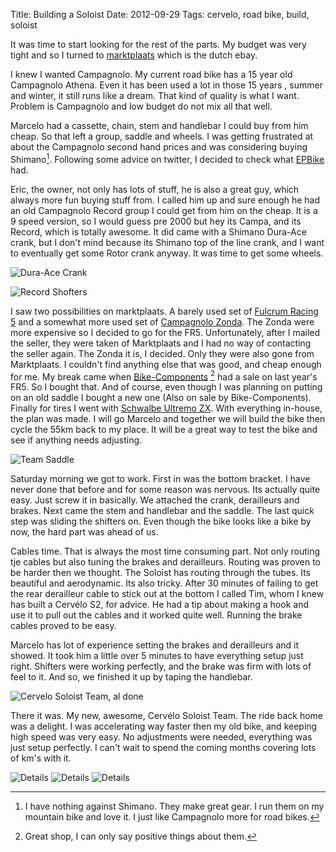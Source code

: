 Title: Building a Soloist
Date: 2012-09-29
Tags: cervelo, road bike, build, soloist

It was time to start looking for the rest of the parts. My budget was very tight and so I turned to [marktplaats](marktplaats.nl) which is the dutch ebay.

I knew I wanted Campagnolo. My current road bike has a 15 year old Campagnolo Athena. Even it has been used a lot in those 15 years , summer and winter, it still runs like a dream. That kind of quality is what I want. Problem is Campagnolo and low budget do not mix all that well.

Marcelo had a cassette, chain, stem and handlebar I could buy from him cheap. So that left a group, saddle and wheels. I was getting frustrated at about the Campagnolo second hand prices and was considering buying Shimano[^shim]. Following some advice on twitter, I decided to check what  [EPBike](epbike.com) had.

Eric, the owner, not only has lots of stuff, he is also a great guy, which always more fun buying stuff from. I called him up and sure enough he had an old Campagnolo Record group I could get from him on the cheap. It is a 9 speed version, so I would guess pre 2000 but hey its Campa, and its Record, which is totally awesome. It did came with a Shimano Dura-Ace crank, but I don't mind because its Shimano top of the line crank, and I want to eventually get some Rotor crank anyway. It was time to get some wheels.

![Dura-Ace Crank](/images/201209-crank.jpg)

![Record Shofters](/images/201209-shifters.jpg)

I saw two possibilities on marktplaats. A barely used set of [Fulcrum Racing 5](http://www.fulcrumwheels.com/en/collection/road/alu/products/racing-5) and a somewhat more used set of [Campagnolo Zonda](http://www.campagnolo.com/jsp/en/wheelsdetail/item_Zondacop_catid_10.jsp). The Zonda were more expensive so I decided to go for the FR5. Unfortunately, after I mailed the seller, they were taken of Marktplaats and I had no way of contacting the seller again. The Zonda it is, I decided. Only they were also gone from Marktplaats. I couldn't find anything else that was good, and cheap enough for me. My break came when [Bike-Components](bike-components.de) [^bc] had a sale on last year's FR5. So I bought that. And of course, even though I was planning on putting on an old saddle I bought a new one (Also on sale by Bike-Components). Finally for tires I went with [Schwalbe Ultremo ZX](http://www.schwalbe.com/gbl/en/produkte/race/produkt/index.php5?flash=0&ID_Produktgruppe=46&ID_Produkt=245&ID_Land=38&ID_Sprache=2&ID_Einsatzbereich=11&tn_mainPoint=Produkte&tn_subPoint=Race). With everything in-house, the plan was made. I will go Marcelo and together we will build the bike then cycle the 55km back to my place. It will be a great way to test the bike and see if anything needs adjusting.

![Team Saddle](/images/201209-saddle.jpg)

Saturday morning we got to work. First in was the bottom bracket. I have never done that before and for some reason was nervous. Its actually quite easy. Just screw it in basically. We attached the crank, derailleurs and brakes. Next came the stem and handlebar and the saddle. The last quick step was sliding the shifters on. Even though the bike looks like a bike by now, the hard part was ahead of us.

Cables time. That is always the most time consuming part. Not only routing tje cables but also tuning the brakes and derailleurs. Routing was proven to be harder then we thought. The Soloist has routing through the tubes. Its beautiful and aerodynamic. Its also tricky. After 30 minutes of failing to get the rear derailleur cable to stick out at the bottom I called Tim, whom I knew has built a Cervélo S2, for advice. He had a tip about making a hook and use it to pull out the cables and it worked quite well. Running the brake cables proved  to be easy.

 Marcelo has lot of experience setting the brakes and derailleurs and it showed. It took him a little over 5 minutes to have everything setup just right. Shifters were working perfectly, and the brake was firm with lots of feel to it. And so, we finished it up by taping the handlebar.

![Cervelo Soloist Team, al done](/images/201209-soloist-done.jpg)

 There it was. My new, awesome, Cervélo Soloist Team. The ride back home was a delight. I was accelerating way faster then my old bike, and keeping high speed was very easy. No adjustments were needed, everything was just setup perfectly. I can't wait to spend the coming months covering lots of km's with it.

![Details](/images/201209-donedetail1.jpg)
![Details](/images/201209-donedetail2.jpg)
![Details](/images/201209-donedetail3.jpg)

[^shim]: I have nothing against Shimano. They make great gear. I run them on my mountain bike and love it. I just like Campagnolo more for road bikes.

[^bc]: Great shop, I can only say positive things about them.
